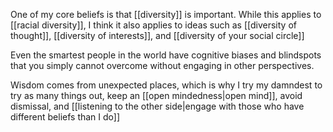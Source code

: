 One of my core beliefs is that [[diversity]] is important. While this applies to [[racial diversity]], I think it also applies to ideas such as [[diversity of thought]], [[diversity of interests]], and [[diversity of your social circle]]

Even the smartest people in the world have cognitive biases and blindspots that you simply cannot overcome without engaging in other perspectives.

Wisdom comes from unexpected places, which is why I try my damndest to try as many things out, keep an [[open mindedness|open mind]], avoid dismissal, and [[listening to the other side|engage with those who have different beliefs than I do]]
